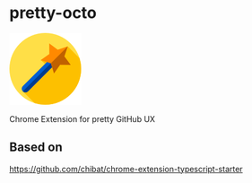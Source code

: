 # pretty-octo

![pretty-octo](./public/icon/icon_128x128.png)

Chrome Extension for pretty GitHub UX

## Based on

https://github.com/chibat/chrome-extension-typescript-starter
